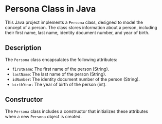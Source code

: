 # Persona Class in Java

This Java project implements a `Persona` class, designed to model the concept of a person.  The class stores information about a person, including their first name, last name, identity document number, and year of birth.

## Description

The `Persona` class encapsulates the following attributes:

*   `firstName`: The first name of the person (String).
*   `lastName`: The last name of the person (String).
*   `idNumber`: The identity document number of the person (String).
*   `birthYear`: The year of birth of the person (int).

## Constructor

The `Persona` class includes a constructor that initializes these attributes when a new `Persona` object is created.
